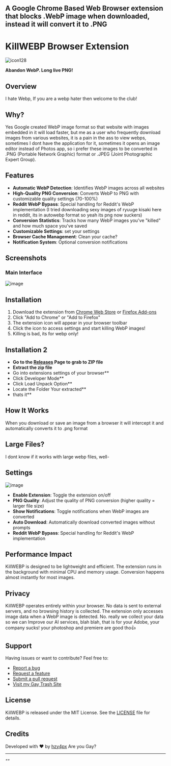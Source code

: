 ## A Google Chrome Based Web Browser extension that blocks .WebP image when downloaded, instead it will convert it to .PNG
# KillWEBP Browser Extension


![icon128](https://github.com/user-attachments/assets/5d98d6be-b9f7-4390-bc3a-d328379a6ea1)


**Abandon WebP. Long live PNG!**

## Overview

I hate Webp, If you are a webp hater then welcome to the club!

## Why?

Yes Google created WebP image format so that website with images embedded in it will load faster, but me as a user who frequently download images from various websites, it is a pain in the ass to view webps, sometimes I dont have the application for it, sometimes it opens an image editor instead of Photos app, so i prefer these images to be converted in .PNG (Portable Network Graphic) format or .JPEG (Joint Photographic Expert Group).



## Features

- **Automatic WebP Detection**: Identifies WebP images across all websites
- **High-Quality PNG Conversion**: Converts WebP to PNG with customizable quality settings (70-100%)
- **Reddit WebP Bypass**: Special handling for Reddit's WebP implementation (I tried downloading sexy images of ryuuge kisaki here in reddit, its in autowebp format so yeah its png now suckers)
- **Conversion Statistics**: Tracks how many WebP images you've "killed" and how much space you've saved
- **Customizable Settings**: set your settings
- **Browser Cache Management**: Clean your cache?
- **Notification System**: Optional conversion notifications

## Screenshots

### Main Interface
![image](https://github.com/user-attachments/assets/147394ac-88c9-4670-b6ee-e36ce9b4e569)


## Installation

1. Download the extension from [Chrome Web Store](#) or [Firefox Add-ons](#)
2. Click "Add to Chrome" or "Add to Firefox"
3. The extension icon will appear in your browser toolbar
4. Click the icon to access settings and start killing WebP images!
5. Killing is bad, its for webp only!

## Installation 2
- **Go to the [Releases](https://github.com/hndrx67/kill-webp/releases) Page to grab to ZIP file**
- **Extract the zip file**
- Go into extensions settings of your browser**
- Click Developer Mode**
- Click Load Unpack Option**
- Locate the Folder Your extracted**
- thats it**

## How It Works

When you download or save an image from a browser it will intercept it and automatically converts it to .png format

## Large Files?

I dont know if it works with large webp files, well-

## Settings
![image](https://github.com/user-attachments/assets/396e16dc-f49e-4d45-8897-03213b7e0580)



- **Enable Extension**: Toggle the extension on/off
- **PNG Quality**: Adjust the quality of PNG conversion (higher quality = larger file size)
- **Show Notifications**: Toggle notifications when WebP images are converted
- **Auto Download**: Automatically download converted images without prompts
- **Reddit WebP Bypass**: Special handling for Reddit's WebP implementation

## Performance Impact

KillWEBP is designed to be lightweight and efficient. The extension runs in the background with minimal CPU and memory usage. Conversion happens almost instantly for most images.

## Privacy

KillWEBP operates entirely within your browser. No data is sent to external servers, and no browsing history is collected. The extension only accesses image data when a WebP image is detected.
No. really we collect your data so we can Improve our AI services, blah blah, that is for your Adobe, your company sucks! your photoshop and premiere are good tho👍

## Support

Having issues or want to contribute? Feel free to:

- [Report a bug](#)
- [Request a feature](#)
- [Submit a pull request](#)
- [Visit my Gay Trash Site](https://hndrx.org)

## License

KillWEBP is released under the MIT License. See the [LICENSE](LICENSE) file for details.

## Credits

Developed with ❤️ by [hzy4px](#)
Are you Gay?

---

*""*
